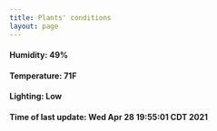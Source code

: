 ```yaml
---
title: Plants' conditions
layout: page
---
```



#### Humidity: 49%
#### Temperature: 71F
#### Lighting: Low
#### Time of last update: Wed Apr 28 19:55:01 CDT 2021
